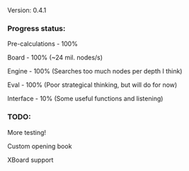 Version: 0.4.1

### Progress status:

Pre-calculations - 100%

Board - 100% (~24 mil. nodes/s)

Engine - 100% (Searches too much nodes per depth I think)

Eval - 100% (Poor strategical thinking, but will do for now)

Interface - 10% (Some useful functions and listening)

### TODO:

More testing!

Custom opening book

XBoard support